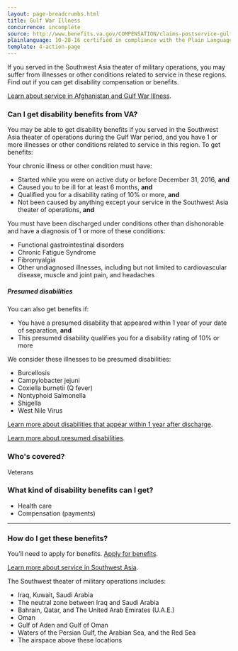 ```yaml
---
layout: page-breadcrumbs.html
title: Gulf War Illness
concurrence: incomplete
source: http://www.benefits.va.gov/COMPENSATION/claims-postservice-gulfwar.asp
plainlanguage: 10-28-16 certified in compliance with the Plain Language Act
template: 4-action-page
---
```


If you served in the Southwest Asia theater of military operations, you may suffer from illnesses or other conditions related to service in these regions. Find out if you can get disability compensation or benefits.

[Learn about service in Afghanistan and Gulf War Illness](/disability-benefits/conditions/exposure-to-hazardous-materials/gulf-war-illness-from-service-in-afghanistan).  


<div class="call-out" markdown="1">

### Can I get disability benefits from VA?

You may be able to get disability benefits if you served in the Southwest Asia theater of operations during the Gulf War period, and you have 1 or more illnesses or other conditions related to service in this region. To get benefits: 

Your chronic illness or other condition must have:
-	Started while you were on active duty or before December 31, 2016, **and**
-	Caused you to be ill for at least 6 months, **and**
-	Qualified you for a disability rating of 10% or more, **and**
-	Not been caused by anything except your service in the Southwest Asia theater of operations, **and** 

You must have been discharged under conditions other than dishonorable and have a diagnosis of 1 or more of these conditions: 
- Functional gastrointestinal disorders
- Chronic Fatigue Syndrome
- Fibromyalgia
- Other undiagnosed illnesses, including but not limited to cardiovascular disease, muscle and joint pain, and headaches

##### Presumed disabilities
You can also get benefits if: 
- You have a presumed disability that appeared within 1 year of your date of separation, **and** 
- This presumed disability qualifies you for a disability rating of 10% or more

We consider these illnesses to be presumed disabilities: 
- Burcellosis
- Campylobacter jejuni
- Coxiella burnetii (Q fever)
- Nontyphoid Salmonella
- Shigella
- West Nile Virus

[Learn more about disabilities that appear within 1 year after discharge](/disability-benefits/apply-for-benefits/one-year/).

[Learn more about presumed disabilities](/disability-benefits/claims-process/presumed-disability/).
<br>

### Who's covered?

Veterans
</div>


### What kind of disability benefits can I get?

- Health care
- Compensation (payments)

-----

### How do I get these benefits?

You’ll need to apply for benefits. [Apply for benefits](https://www.vets.gov/disability-benefits/apply-for-benefits/).

[Learn more about service in Southwest Asia](http://www.publichealth.va.gov/exposures/gulfwar/military-service.asp).

The Southwest theater of military operations includes: 
- Iraq, Kuwait, Saudi Arabia
- The neutral zone between Iraq and Saudi Arabia
- Bahrain, Qatar, and The United Arab Emirates (U.A.E.)
- Oman
- Gulf of Aden and Gulf of Oman
- Waters of the Persian Gulf, the Arabian Sea, and the Red Sea
- The airspace above these locations

